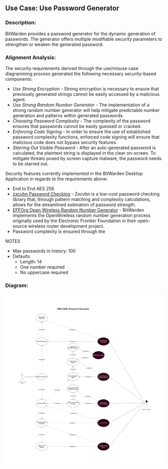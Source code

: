 ## Use Case: Use Password Generator

### Description:
BitWarden provides a password generator for the dynamic generation of passwords. The generator offers multiple modifiable security parameters to strengthen or weaken the generated password.

### Alignment Analysis:

The security requirements derived through the use/misuse case diagramming process generated the following necessary security-based components:
* *Use Strong Encryption* - Strong encryption is necessary to ensure that previously generated strings cannot be easily accessed by a malicious agent.
* *Use Strong Random Number Generator* - The implementation of a strong random number generator will help mitigate predictable number generation and patterns within generated passwords.
* *Choosing Password Complexity* - The complexity of the password ensures that passwords cannot be easily guessed or cracked.
* *Enforcing Code Signing* - In order to ensure the use of established password complexity functions, enforced code signing will ensure that malicious code does not bypass security features.
* *Starring Out Visible Password* - After an auto-generated password is calculated, the plaintext string is displayed in the clear on-screen. To mitigate threats posed by screen capture malware, the password needs to be starred out.

Security features currently implemented in the BitWarden Desktop Application in regards to the requirements above:
* End to End AES 256
* [zxcvbn Password Checking](https://github.com/dropbox/zxcvbn) - Zxcvbn is a low-cost password checking library that, through pattern matching and complexity calculations, allows for the streamlined estimation of password strength.
* [EFFOrg Open Wireless Random Number Generator](https://github.com/EFForg/OpenWireless/blob/master/app/js/diceware.js) - BitWarden implements the OpenWireless random number generation process originally used by the Electronic Frontier Foundation in their open-source wireless router development project.
* Password complexity is ensured through the 

NOTES
* Max passwords in history: 100
* Defaults 
  * Length: 14
  * One number required
  * No uppercase required

### Diagram:
![](https://raw.githubusercontent.com/DoctorEww/software-assurance/main/usecase/password_generator/Password_V4.jpg)
